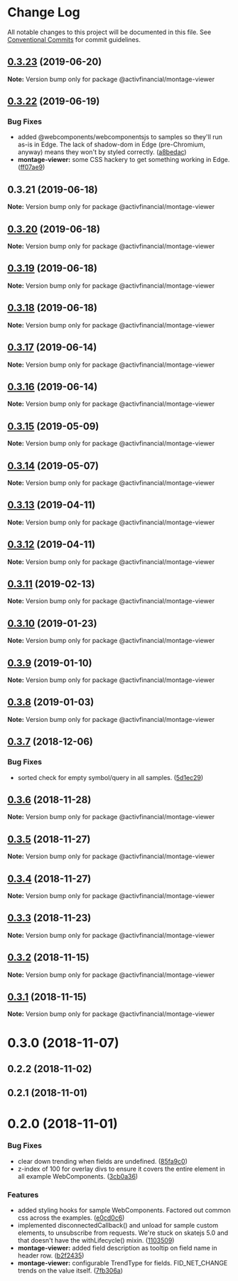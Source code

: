 # Change Log

All notable changes to this project will be documented in this file.
See [Conventional Commits](https://conventionalcommits.org) for commit guidelines.

## [0.3.23](https://github.com/activfinancial/cg-api/compare/@activfinancial/montage-viewer@0.3.22...@activfinancial/montage-viewer@0.3.23) (2019-06-20)

**Note:** Version bump only for package @activfinancial/montage-viewer





## [0.3.22](https://github.com/activfinancial/cg-api/compare/@activfinancial/montage-viewer@0.3.21...@activfinancial/montage-viewer@0.3.22) (2019-06-19)


### Bug Fixes

* added @webcomponents/webcomponentsjs to samples so they'll run as-is in Edge. The lack of shadow-dom in Edge (pre-Chromium, anyway) means they won't by styled correctly. ([a8bedac](https://github.com/activfinancial/cg-api/commit/a8bedac))
* **montage-viewer:** some CSS hackery to get something working in Edge. ([ff07ae9](https://github.com/activfinancial/cg-api/commit/ff07ae9))





## 0.3.21 (2019-06-18)

**Note:** Version bump only for package @activfinancial/montage-viewer





## [0.3.20](https://github.com/activfinancial/cg-api/compare/@activfinancial/montage-viewer@0.3.19...@activfinancial/montage-viewer@0.3.20) (2019-06-18)

**Note:** Version bump only for package @activfinancial/montage-viewer





## [0.3.19](https://github.com/activfinancial/cg-api/compare/@activfinancial/montage-viewer@0.3.18...@activfinancial/montage-viewer@0.3.19) (2019-06-18)

**Note:** Version bump only for package @activfinancial/montage-viewer





## [0.3.18](https://github.com/activfinancial/cg-api/compare/@activfinancial/montage-viewer@0.3.17...@activfinancial/montage-viewer@0.3.18) (2019-06-18)

**Note:** Version bump only for package @activfinancial/montage-viewer





## [0.3.17](https://github.com/activfinancial/cg-api/compare/@activfinancial/montage-viewer@0.3.16...@activfinancial/montage-viewer@0.3.17) (2019-06-14)

**Note:** Version bump only for package @activfinancial/montage-viewer





## [0.3.16](https://github.com/activfinancial/cg-api/compare/@activfinancial/montage-viewer@0.3.15...@activfinancial/montage-viewer@0.3.16) (2019-06-14)

**Note:** Version bump only for package @activfinancial/montage-viewer





## [0.3.15](https://github.com/activfinancial/cg-api/compare/@activfinancial/montage-viewer@0.3.14...@activfinancial/montage-viewer@0.3.15) (2019-05-09)

**Note:** Version bump only for package @activfinancial/montage-viewer





## [0.3.14](https://github.com/activfinancial/cg-api/compare/@activfinancial/montage-viewer@0.3.13...@activfinancial/montage-viewer@0.3.14) (2019-05-07)

**Note:** Version bump only for package @activfinancial/montage-viewer





## [0.3.13](https://github.com/activfinancial/cg-api/compare/@activfinancial/montage-viewer@0.3.11...@activfinancial/montage-viewer@0.3.13) (2019-04-11)

**Note:** Version bump only for package @activfinancial/montage-viewer





## [0.3.12](https://github.com/activfinancial/cg-api/compare/@activfinancial/montage-viewer@0.3.11...@activfinancial/montage-viewer@0.3.12) (2019-04-11)

**Note:** Version bump only for package @activfinancial/montage-viewer





## [0.3.11](https://github.com/activfinancial/cg-api/compare/@activfinancial/montage-viewer@0.3.10...@activfinancial/montage-viewer@0.3.11) (2019-02-13)

**Note:** Version bump only for package @activfinancial/montage-viewer





## [0.3.10](https://github.com/activfinancial/cg-api/compare/@activfinancial/montage-viewer@0.3.9...@activfinancial/montage-viewer@0.3.10) (2019-01-23)

**Note:** Version bump only for package @activfinancial/montage-viewer





## [0.3.9](https://github.com/activfinancial/cg-api/compare/@activfinancial/montage-viewer@0.3.8...@activfinancial/montage-viewer@0.3.9) (2019-01-10)

**Note:** Version bump only for package @activfinancial/montage-viewer





## [0.3.8](https://github.com/activfinancial/cg-api/compare/@activfinancial/montage-viewer@0.3.7...@activfinancial/montage-viewer@0.3.8) (2019-01-03)

**Note:** Version bump only for package @activfinancial/montage-viewer





## [0.3.7](https://github.com/activfinancial/cg-api/compare/@activfinancial/montage-viewer@0.3.6...@activfinancial/montage-viewer@0.3.7) (2018-12-06)


### Bug Fixes

* sorted check for empty symbol/query in all samples. ([5d1ec29](https://github.com/activfinancial/cg-api/commit/5d1ec29))





## [0.3.6](https://github.com/activfinancial/cg-api/compare/@activfinancial/montage-viewer@0.3.5...@activfinancial/montage-viewer@0.3.6) (2018-11-28)

**Note:** Version bump only for package @activfinancial/montage-viewer





## [0.3.5](https://github.com/activfinancial/cg-api/compare/@activfinancial/montage-viewer@0.3.4...@activfinancial/montage-viewer@0.3.5) (2018-11-27)

**Note:** Version bump only for package @activfinancial/montage-viewer





## [0.3.4](https://github.com/activfinancial/cg-api/compare/@activfinancial/montage-viewer@0.3.3...@activfinancial/montage-viewer@0.3.4) (2018-11-27)

**Note:** Version bump only for package @activfinancial/montage-viewer





## [0.3.3](https://github.com/activfinancial/cg-api/compare/@activfinancial/montage-viewer@0.3.2...@activfinancial/montage-viewer@0.3.3) (2018-11-23)

**Note:** Version bump only for package @activfinancial/montage-viewer





## [0.3.2](https://github.com/activfinancial/cg-api/compare/@activfinancial/montage-viewer@0.3.1...@activfinancial/montage-viewer@0.3.2) (2018-11-15)

**Note:** Version bump only for package @activfinancial/montage-viewer





## [0.3.1](https://github.com/activfinancial/cg-api/compare/@activfinancial/montage-viewer@0.3.0...@activfinancial/montage-viewer@0.3.1) (2018-11-15)

**Note:** Version bump only for package @activfinancial/montage-viewer





# 0.3.0 (2018-11-07)



## 0.2.2 (2018-11-02)



## 0.2.1 (2018-11-01)



# 0.2.0 (2018-11-01)


### Bug Fixes

* clear down trending when fields are undefined. ([85fa9c0](https://github.com/activfinancial/cg-api/commit/85fa9c0))
* z-index of 100 for overlay divs to ensure it covers the entire element in all example WebComponents. ([3cb0a36](https://github.com/activfinancial/cg-api/commit/3cb0a36))


### Features

* added styling hooks for sample WebComponents. Factored out common css across the examples. ([e0cd0c6](https://github.com/activfinancial/cg-api/commit/e0cd0c6))
* implemented disconnectedCallback() and unload for sample custom elements, to unsubscribe from requests. We're stuck on skatejs 5.0 and that doesn't have the withLifecycle() mixin. ([1103509](https://github.com/activfinancial/cg-api/commit/1103509))
* **montage-viewer:** added field description as tooltip on field name in header row. ([b2f2435](https://github.com/activfinancial/cg-api/commit/b2f2435))
* **montage-viewer:** configurable TrendType for fields. FID_NET_CHANGE  trends on the value itself. ([7fb306a](https://github.com/activfinancial/cg-api/commit/7fb306a))
